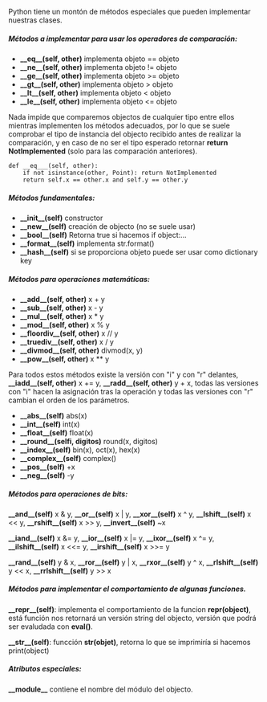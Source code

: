 Python tiene un montón de métodos especiales que pueden implementar nuestras clases. <br />

##### Métodos a implementar para usar los operadores de comparación:

* **\_\_eq\_\_(self, other)** implementa objeto == objeto 
* **\_\_ne\_\_(self, other)** implementa objeto != objeto
* **\_\_ge\_\_(self, other)** implementa objeto >= objeto
* **\_\_gt\_\_(self, other)** implementa objeto > objeto
* **\_\_lt\_\_(self, other)** implementa objeto < objeto
* **\_\_le\_\_(self, other)** implementa objeto <= objeto

Nada impide que comparemos objectos de cualquier tipo entre ellos mientras implementen los métodos adecuados,
por lo que se suele comprobar el tipo de instancia del objecto recibido antes de realizar la comparación, y
en caso de no ser el tipo esperado retornar **return NotImplemented** (solo para las comparación anteriores).<br />

	def __eq___(self, other):
		if not isinstance(other, Point): return NotImplemented
		return self.x == other.x and self.y == other.y

##### Métodos fundamentales:

* **\_\_init\_\_(self)** constructor
* **\_\_new\_\_(self)** creación de objecto (no se suele usar)
* **\_\_bool\_\_(self)** Retorna true si hacemos if object:...
* **\_\_format\_\_(self)** implementa str.format()
* **\_\_hash\_\_(self)** si se proporciona objeto puede ser usar como dictionary key

##### Métodos para operaciones matemáticas:
* **\_\_add\_\_(self, other)**  x + y
* **\_\_sub\_\_(self, other)**  x - y
* **\_\_mul\_\_(self, other)**  x * y
* **\_\_mod\_\_(self, other)**  x % y
* **\_\_floordiv\_\_(self, other)**  x // y
* **\_\_truediv\_\_(self, other)**  x / y
* **\_\_divmod\_\_(self, other)** divmod(x, y) 
* **\_\_pow\_\_(self, other)**  x ** y

Para todos estos métodos existe la versión con "i" y con "r" delantes, **\_\_iadd\_\_(self, other)** x += y, **\_\_radd\_\_(self, other)** y + x, todas las versiones con "i" hacen la asignación tras la operación y todas las versiones con "r" cambian el orden de los parámetros.

* **\_\_abs\_\_(self)** abs(x)
* **\_\_int\_\_(self)** int(x)
* **\_\_float\_\_(self)** float(x)
* **\_\_round\_\_(selfi, digitos)** round(x, digitos)
* **\_\_index\_\_(self)** bin(x), oct(x), hex(x)
* **\_\_complex\_\_(self)** complex()
* **\_\_pos\_\_(self)** +x
* **\_\_neg\_\_(self)** -y

##### Métodos para operaciones de bits:

**\_\_and\_\_(self)** x & y, **\_\_or\_\_(self)** x | y, **\_\_xor\_\_(self)** x ^ y, **\_\_lshift\_\_(self)** x << y, **\_\_rshift\_\_(self)** x >> y, **\_\_invert\_\_(self)** ~x

**\_\_iand\_\_(self)** x &= y, **\_\_ior\_\_(self)** x |= y, **\_\_ixor\_\_(self)** x ^= y, **\_\_ilshift\_\_(self)** x <<= y,  **\_\_irshift\_\_(self)** x >>= y 

**\_\_rand\_\_(self)** y & x, **\_\_ror\_\_(self)** y | x,  **\_\_rxor\_\_(self)** y ^ x, **\_\_rlshift\_\_(self)** y << x, **\_\_rrlshift\_\_(self)** y >> x 

##### Métodos para implementar el comportamiento de algunas funciones.

**\_\_repr\_\_(self)**: implementa el comportamiento de la funcion **repr(object)**, está función nos retornará un versión string del objecto, versión que podrá ser evaludada con **eval()**.

**\_\_str\_\_(self)**: funcción **str(objet)**, retorna lo que se imprimiría si hacemos print(object)

##### Atributos especiales:

**\_\_module\_\_** contiene el nombre del módulo del objecto.

